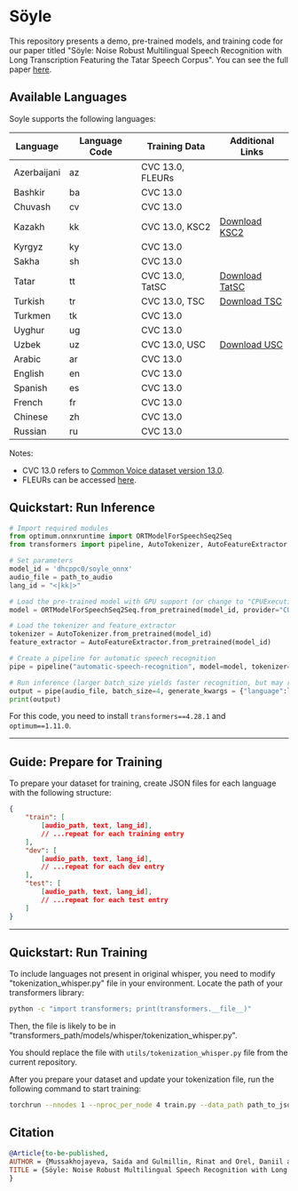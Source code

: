 # Söyle

This repository presents a demo, pre-trained models, and training code for our paper titled "Söyle: Noise Robust Multilingual Speech Recognition with Long Transcription Featuring the Tatar Speech Corpus". You can see the full paper [here](link-to-be).

## Available Languages

Soyle supports the following languages:

| Language | Language Code | Training Data | Additional Links |
|----------|---------------|---------------|------------------|
| Azerbaijani | az | CVC 13.0, FLEURs | |
| Bashkir | ba | CVC 13.0 | |
| Chuvash | cv | CVC 13.0 | |
| Kazakh | kk | CVC 13.0, KSC2 |  [Download KSC2](https://docs.google.com/forms/d/e/1FAIpQLSf_usCjxTvbH_2xhA6slH9FAfjrYVd4OHnr-CUcVVW3TEAscg/viewform) | 
| Kyrgyz | ky | CVC 13.0 | |
| Sakha | sh | CVC 13.0 | |
| Tatar | tt | CVC 13.0, TatSC | [Download TatSC](link-to-be) | 
| Turkish | tr | CVC 13.0, TSC | [Download TSC](https://docs.google.com/forms/d/e/1FAIpQLSeqOficzzzIEEnJU4Am-JBdty3V6rYERtE2mv5mVD1WpiOZkw/viewform) |  
| Turkmen | tk | CVC 13.0 | |
| Uyghur | ug | CVC 13.0 | |
| Uzbek | uz | CVC 13.0, USC | [Download USC](https://docs.google.com/forms/d/e/1FAIpQLSeWhxsVe0WlGSQ459sq6--pAqYyEWTI2K6X8UrF357GUvnDQA/viewform) | 
| Arabic | ar | CVC 13.0 | |
| English | en | CVC 13.0 | |
| Spanish | es | CVC 13.0 | |
| French | fr | CVC 13.0 | |
| Chinese | zh | CVC 13.0 | |
| Russian | ru | CVC 13.0 | |

Notes:
- CVC 13.0 refers to [Common Voice dataset version 13.0](https://commonvoice.mozilla.org/en/datasets).
- FLEURs can be accessed [here](https://huggingface.co/datasets/google/fleurs).

## Quickstart: Run Inference

```python
# Import required modules 
from optimum.onnxruntime import ORTModelForSpeechSeq2Seq
from transformers import pipeline, AutoTokenizer, AutoFeatureExtractor

# Set parameters
model_id = 'dhcppc0/soyle_onnx' 
audio_file = path_to_audio
lang_id = "<|kk|>"

# Load the pre-trained model with GPU support (or change to "CPUExecutionProvider" if GPU is not available) 
model = ORTModelForSpeechSeq2Seq.from_pretrained(model_id, provider="CUDAExecutionProvider") 

# Load the tokenizer and feature_extractor
tokenizer = AutoTokenizer.from_pretrained(model_id)
feature_extractor = AutoFeatureExtractor.from_pretrained(model_id)

# Create a pipeline for automatic speech recognition
pipe = pipeline("automatic-speech-recognition", model=model, tokenizer=tokenizer, feature_extractor=feature_extractor)

# Run inference (larger batch_size yields faster recognition, but may reduce quality)
output = pipe(audio_file, batch_size=4, generate_kwargs = {"language":lang_id})['text']
print(output)
```

For this code, you need to install `transformers==4.28.1` and `optimum==1.11.0`.

---

## Guide: Prepare for Training 

To prepare your dataset for training, create JSON files for each language with the following structure:

```json
{
    "train": [
        [audio_path, text, lang_id], 
        // ...repeat for each training entry
    ],
    "dev": [
        [audio_path, text, lang_id], 
        // ...repeat for each dev entry
    ],
    "test": [
        [audio_path, text, lang_id], 
        // ...repeat for each test entry
    ]
}
```

---

## Quickstart: Run Training 

To include languages not present in original whisper, you need to modify "tokenization_whisper.py" file in your environment. Locate the path of your transformers library: 
```bash
python -c "import transformers; print(transformers.__file__)"
```

Then, the file is likely to be in "transformers_path/models/whisper/tokenization_whisper.py".

You should replace the file with `utils/tokenization_whisper.py` file from the current repository. 

After you prepare your dataset and update your tokenization file, run the following command to start training:

```bash
torchrun --nnodes 1 --nproc_per_node 4 train.py --data_path path_to_json_files 
```

## Citation
```bibtex
@Article{to-be-published,
AUTHOR = {Mussakhojayeva, Saida and Gulmillin, Rinat and Orel, Daniil and Khakimov, Bulat and Abilbekov, Adal and Galimov, Mansur and Varol, Huseyin Atakan},
TITLE = {Söyle: Noise Robust Multilingual Speech Recognition with Long Transcription Featuring the Tatar Speech Corpus},
}
```




